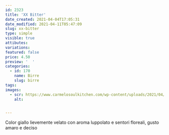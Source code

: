 ```yaml
---
id: 2323
title: 'XX Bitter'
date_created: 2021-04-04T17:05:31
date_modified: 2021-04-11T05:47:09
slug: xx-bitter
type: simple
visible: true
attibutes: 
variations:
featured: false
price: 4.50
preview: '  '
categories: 
  - id: 170
    name: Birre
    slug: birre
tags: 
images: 
  - scr: https://www.carmelosoulkitchen.com/wp-content/uploads/2021/04/XX-Bitter.png
    alt: 


---
```


<p>Color giallo lievemente velato con aroma luppolato e sentori floreali, gusto amaro e deciso</p>

